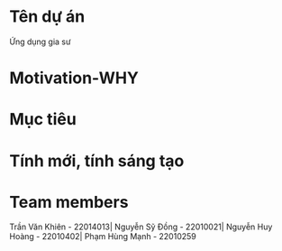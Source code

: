 # Tên dự án
Ứng dụng gia sư
# Motivation-WHY

# Mục tiêu

# Tính mới, tính sáng tạo

# Team members
Trần Văn Khiên - 22014013| Nguyễn Sỹ Đồng - 22010021| Nguyễn Huy Hoàng - 22010402| Phạm Hùng Mạnh - 22010259

